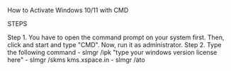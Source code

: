How to Activate Windows 10/11 with CMD

STEPS

Step 1. You have to open the command prompt on your system first. Then, click and start and type "CMD". Now, run it as administrator.
Step 2. Type the following command
	- slmgr /ipk "type your windows version license here"
	- slmgr /skms kms.xspace.in
	- slmgr /ato